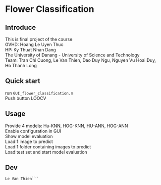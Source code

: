 # Flower Classification  
## Introduce 
This is final project of  the course  
GVHD: Hoang Le Uyen Thuc   
HP: Ky Thuat Nhan Dang  
The University of Danang - University of Science and Technology  
Team: Tran Chi Cuong, Le Van Thien, Dao Duy Ngu, Nguyen Vu Hoai Duy, Ho Thanh Long
## Quick start
run ```GUI_flower_classification.m```  
Push button LOOCV
## Usage  
Provide 4 models: Hu-KNN, HOG-KNN, HU-ANN, HOG-ANN  
Enable configuration in GUI  
Show model evaluation  
Load 1 image to predict  
Load 1 folder containing images to predict  
Load test set and start model evaluation  
## Dev
```Cuong Tran
Le Van Thien```
